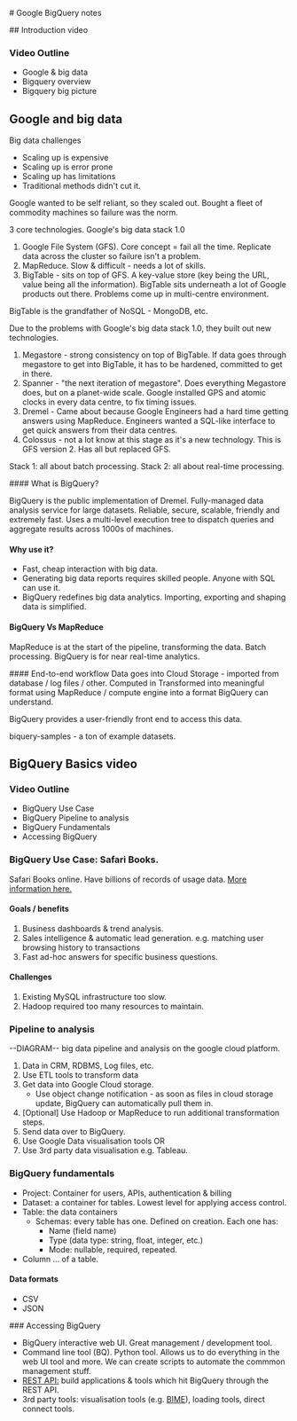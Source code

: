 # Google BigQuery notes

## Introduction video

### Video Outline

- Google & big data
- Bigquery overview
- Bigquery big picture

## Google and big data

Big data challenges

- Scaling up is expensive
- Scaling up is error prone
- Scaling up has limitations
- Traditional methods didn't cut it. 

Google wanted to be self reliant, so they scaled out. Bought a fleet of commodity machines so failure was the norm.

3 core technologies. Google's big data stack 1.0

1. Google File System (GFS). Core concept = fail all the time. Replicate data across the cluster so failure isn't a problem.
2. MapReduce. Slow & difficult - needs a lot of skills.
3. BigTable - sits on top of GFS. A key-value store (key being the URL, value being all the information). BigTable sits underneath a lot of Google products out there. Problems come up in multi-centre environment.

BigTable is the grandfather of NoSQL - MongoDB, etc.

Due to the problems with Google's big data stack 1.0, they built out new technologies.

1. Megastore - strong consistency on top of BigTable. If data goes through megastore to get into BigTable, it has to be hardened, committed to get in there.
2. Spanner - "the next iteration of megastore". Does everything Megastore does, but on a planet-wide scale. Google installed GPS and atomic clocks in every data centre, to fix timing issues.
3. Dremel - Came about because Google Engineers had a hard time getting answers using MapReduce. Engineers wanted a SQL-like interface to get quick answers from their data centres.
4. Colossus - not a lot know at this stage as it's a new technology. This is GFS version 2. Has all but replaced GFS.

Stack 1: all about batch processing.
Stack 2: all about real-time processing.

#### What is BigQuery?

BigQuery is the public implementation of Dremel.
Fully-managed data analysis service for large datasets.
Reliable, secure, scalable, friendly and extremely fast.
Uses a multi-level execution tree to dispatch queries and aggregate results across 1000s of machines.

#### Why use it?

- Fast, cheap interaction with big data.
- Generating big data reports requires skilled people. Anyone with SQL can use it.
- BigQuery redefines big data analytics. Importing, exporting and shaping data is simplified.

#### BigQuery Vs MapReduce
MapReduce is at the start of the pipeline, transforming the data. Batch processing.
BigQuery is for near real-time analytics.

#### End-to-end workflow
Data goes into Cloud Storage - imported from database / log files / other. Computed in Transformed into meaningful format using MapReduce / compute engine into a format BigQuery can understand.

BigQuery provides a user-friendly front end to access this data.

biquery-samples - a ton of example datasets.

## BigQuery Basics video

### Video Outline

- BigQuery Use Case
- BigQuery Pipeline to analysis
- BigQuery Fundamentals
- Accessing BigQuery

### BigQuery Use Case: Safari Books.

Safari Books online. Have billions of records of usage data. 
[More information here.](http://cbt.gg/1o0xM0e)

#### Goals / benefits 

1. Business dashboards & trend analysis.
2. Sales intelligence & automatic lead generation. e.g. matching user browsing history to transactions 
3. Fast ad-hoc answers for specific business questions.

#### Challenges

1. Existing MySQL infrastructure too slow.
2. Hadoop required too many resources to maintain.



### Pipeline to analysis

--DIAGRAM-- big data pipeline and analysis on the google cloud platform.

1. Data in CRM, RDBMS, Log files, etc.
2. Use ETL tools to transform data
3. Get data into Google Cloud storage.
	- Use object change notification - as soon as files in cloud storage update, BigQuery can automatically pull them in.
4. [Optional] Use Hadoop or MapReduce to run additional transformation steps.
5. Send data over to BigQuery. 
6. Use Google Data visualisation tools OR 
7. Use 3rd party data visualisation e.g. Tableau.

### BigQuery fundamentals

- Project: Container for users, APIs, authentication & billing
- Dataset: a container for tables. Lowest level for applying access control.
- Table: the data containers
	- Schemas: every table has one. Defined on creation. Each one has:
		- Name (field name)
		- Type (data type: string, float, integer, etc.)
		- Mode: nullable, required, repeated.
- Column ... of a table.

#### Data formats

- CSV
- JSON

### Accessing BigQuery

- BigQuery interactive web UI. Great management / development tool.
- Command line tool (BQ). Python tool. Allows us to do everything in the web UI tool and more. We can create scripts to automate the commmon management stuff.
- [REST API:](http://developers.google.com/apis/explorer) build applications & tools which hit BigQuery through the REST API. 
- 3rd party tools: visualisation tools (e.g. [BIME](http://www.bimeanalytics.com/)), loading tools, direct connect tools.






